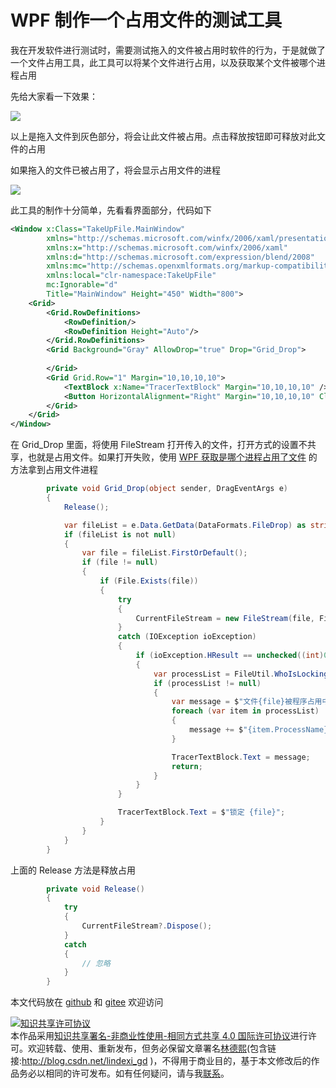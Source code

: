 # WPF 制作一个占用文件的测试工具

我在开发软件进行测试时，需要测试拖入的文件被占用时软件的行为，于是就做了一个文件占用工具，此工具可以将某个文件进行占用，以及获取某个文件被哪个进程占用

<!--more-->
<!-- CreateTime:2021/11/12 19:21:58 -->

<!-- 发布 -->
<!-- 博客 -->

先给大家看一下效果：

<!-- ![](image/WPF 制作一个占用文件的测试工具/WPF 制作一个占用文件的测试工具0.png) -->
![](http://image.acmx.xyz/lindexi%2F202111121923211935.jpg)

以上是拖入文件到灰色部分，将会让此文件被占用。点击释放按钮即可释放对此文件的占用

如果拖入的文件已被占用了，将会显示占用文件的进程

<!-- ![](image/WPF 制作一个占用文件的测试工具/WPF 制作一个占用文件的测试工具1.png) -->

![](http://image.acmx.xyz/lindexi%2F20211112192511185.jpg)

此工具的制作十分简单，先看看界面部分，代码如下

```xml
<Window x:Class="TakeUpFile.MainWindow"
        xmlns="http://schemas.microsoft.com/winfx/2006/xaml/presentation"
        xmlns:x="http://schemas.microsoft.com/winfx/2006/xaml"
        xmlns:d="http://schemas.microsoft.com/expression/blend/2008"
        xmlns:mc="http://schemas.openxmlformats.org/markup-compatibility/2006"
        xmlns:local="clr-namespace:TakeUpFile"
        mc:Ignorable="d"
        Title="MainWindow" Height="450" Width="800">
    <Grid>
        <Grid.RowDefinitions>
            <RowDefinition/>
            <RowDefinition Height="Auto"/>
        </Grid.RowDefinitions>
        <Grid Background="Gray" AllowDrop="true" Drop="Grid_Drop">
            
        </Grid>
        <Grid Grid.Row="1" Margin="10,10,10,10">
            <TextBlock x:Name="TracerTextBlock" Margin="10,10,10,10" />
            <Button HorizontalAlignment="Right" Margin="10,10,10,10" Click="Button_Click">释放</Button>
        </Grid>
    </Grid>
</Window>
```

在 Grid_Drop 里面，将使用 FileStream 打开传入的文件，打开方式的设置不共享，也就是占用文件。如果打开失败，使用 [WPF 获取是哪个进程占用了文件](https://blog.lindexi.com/post/WPF-%E8%8E%B7%E5%8F%96%E6%98%AF%E5%93%AA%E4%B8%AA%E8%BF%9B%E7%A8%8B%E5%8D%A0%E7%94%A8%E4%BA%86%E6%96%87%E4%BB%B6.html ) 的方法拿到占用文件进程

```csharp
        private void Grid_Drop(object sender, DragEventArgs e)
        {
            Release();

            var fileList = e.Data.GetData(DataFormats.FileDrop) as string[];
            if (fileList is not null)
            {
                var file = fileList.FirstOrDefault();
                if (file != null)
                {
                    if (File.Exists(file))
                    {
                        try
                        {
                            CurrentFileStream = new FileStream(file, FileMode.Open, FileAccess.ReadWrite, FileShare.None);
                        }
                        catch (IOException ioException)
                        {
                            if (ioException.HResult == unchecked((int)0x80070020))
                            {
                                var processList = FileUtil.WhoIsLocking(file);
                                if (processList != null)
                                {
                                    var message = $"文件{file}被程序占用中：";
                                    foreach (var item in processList)
                                    {
                                        message += $"{item.ProcessName}({item.Id});";
                                    }

                                    TracerTextBlock.Text = message;
                                    return;
                                }
                            }
                        }

                        TracerTextBlock.Text = $"锁定 {file}";
                    }
                }
            }
        }
```

上面的 Release 方法是释放占用

```csharp
        private void Release()
        {
            try
            {
                CurrentFileStream?.Dispose();
            }
            catch
            {
                // 忽略
            }
        }
```

本文代码放在 [github](https://github.com/lindexi/lindexi_gd/tree/7093026adf0907469f39ea69dc67eea10c3a6d4c/TakeUpFile) 和 [gitee](https://gitee.com/lindexi/lindexi_gd/tree/7093026adf0907469f39ea69dc67eea10c3a6d4c/TakeUpFile) 欢迎访问

<a rel="license" href="http://creativecommons.org/licenses/by-nc-sa/4.0/"><img alt="知识共享许可协议" style="border-width:0" src="https://licensebuttons.net/l/by-nc-sa/4.0/88x31.png" /></a><br />本作品采用<a rel="license" href="http://creativecommons.org/licenses/by-nc-sa/4.0/">知识共享署名-非商业性使用-相同方式共享 4.0 国际许可协议</a>进行许可。欢迎转载、使用、重新发布，但务必保留文章署名[林德熙](http://blog.csdn.net/lindexi_gd)(包含链接:http://blog.csdn.net/lindexi_gd )，不得用于商业目的，基于本文修改后的作品务必以相同的许可发布。如有任何疑问，请与我[联系](mailto:lindexi_gd@163.com)。
